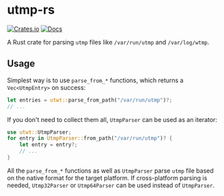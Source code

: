 # utmp-rs

[![Crates.io](https://img.shields.io/crates/v/utmp-rs.svg)](https://crates.io/crates/utmp-rs)
[![Docs](https://docs.rs/utmp-rs/badge.svg)](https://docs.rs/utmp-rs)

<!-- cargo-sync-readme start -->

A Rust crate for parsing `utmp` files like `/var/run/utmp` and `/var/log/wtmp`.

## Usage

Simplest way is to use `parse_from_*` functions,
which returns a `Vec<UtmpEntry>` on success:
```rust
let entries = utwt::parse_from_path("/var/run/utmp")?;
// ...
```

If you don't need to collect them all,
`UtmpParser` can be used as an iterator:
```rust
use utwt::UtmpParser;
for entry in UtmpParser::from_path("/var/run/utmp")? {
    let entry = entry?;
    // ...
}
```

All the `parse_from_*` functions as well as `UtmpParser` parse `utmp` file
based on the native format for the target platform.
If cross-platform parsing is needed,
`Utmp32Parser` or `Utmp64Parser` can be used instead of `UtmpParser`.

<!-- cargo-sync-readme end -->
